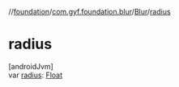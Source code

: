 //[foundation](../../../index.md)/[com.gyf.foundation.blur](../index.md)/[Blur](index.md)/[radius](radius.md)

# radius

[androidJvm]\
var [radius](radius.md): [Float](https://kotlinlang.org/api/core/kotlin-stdlib/kotlin/-float/index.html)